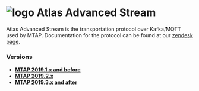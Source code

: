 # ![logo](/Media/branding.png) Atlas Advanced Stream

Atlas Advanced Stream is the transportation protocol over Kafka/MQTT used by MTAP.
Documentation for the protocol can be found at our [zendesk page](https://mclarenappliedtechnologies.zendesk.com/hc/en-us/categories/115000361553-MTAP-McLaren-Telemetry-Analytics-Platform).


### Versions
- [**MTAP 2019.1.x and before**](2019.1/README.md)<br>
- [**MTAP 2019.2.x**](2019.3/README.md)<br>
- [**MTAP 2019.3.x and after**](2019.3/README.md)<br>